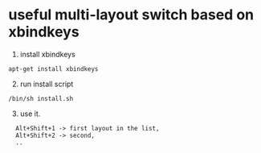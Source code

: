 # useful multi-layout switch based on xbindkeys

1. install xbindkeys
```
apt-get install xbindkeys
```
2. run install script
```
/bin/sh install.sh
```
3. use it. 
```
  Alt+Shift+1 -> first layout in the list, 
  Alt+Shift+2 -> second, 
  ..
```

